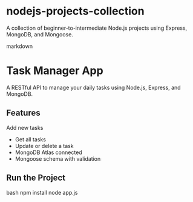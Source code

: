 # nodejs-projects-collection
A collection of beginner-to-intermediate Node.js projects using Express, MongoDB, and Mongoose.





markdown
# Task Manager App

A RESTful API to manage your daily tasks using Node.js, Express, and MongoDB.

## Features

 Add new tasks
- Get all tasks
- Update or delete a task
- MongoDB Atlas connected
- Mongoose schema with validation

## Run the Project
bash
npm install
node app.js
